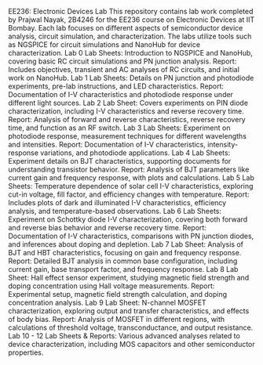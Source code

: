 EE236: Electronic Devices Lab
This repository contains lab work completed by Prajwal Nayak, 2B4246 for the EE236 course on Electronic Devices at IIT Bombay. Each lab focuses on different aspects of semiconductor device analysis, circuit simulation, and characterization. The labs utilize tools such as NGSPICE for circuit simulations and NanoHub for device characterization.
Lab 0
Lab Sheets: Introduction to NGSPICE and NanoHub, covering basic RC circuit simulations and PN junction analysis.
Report: Includes objectives, transient and AC analyses of RC circuits, and initial work on NanoHub.
Lab 1
Lab Sheets: Details on PN junction and photodiode experiments, pre-lab instructions, and LED characteristics.
Report: Documentation of I-V characteristics and photodiode response under different light sources.
Lab 2
Lab Sheet: Covers experiments on PIN diode characterization, including I-V characteristics and reverse recovery time.
Report: Analysis of forward and reverse characteristics, reverse recovery time, and function as an RF switch.
Lab 3
Lab Sheets: Experiment on photodiode response, measurement techniques for different wavelengths and intensities.
Report: Documentation of I-V characteristics, intensity-response variations, and photodiode applications.
Lab 4
Lab Sheets: Experiment details on BJT characteristics, supporting documents for understanding transistor behavior.
Report: Analysis of BJT parameters like current gain and frequency response, with plots and calculations.
Lab 5
Lab Sheets: Temperature dependence of solar cell I-V characteristics, exploring cut-in voltage, fill factor, and efficiency changes with temperature.
Report: Includes plots of dark and illuminated I-V characteristics, efficiency analysis, and temperature-based observations.
Lab 6
Lab Sheets: Experiment on Schottky diode I-V characterization, covering both forward and reverse bias behavior and reverse recovery time.
Report: Documentation of I-V characteristics, comparisons with PN junction diodes, and inferences about doping and depletion.
Lab 7
Lab Sheet: Analysis of BJT and HBT characteristics, focusing on gain and frequency response.
Report: Detailed BJT analysis in common base configuration, including current gain, base transport factor, and frequency response.
Lab 8
Lab Sheet: Hall effect sensor experiment, studying magnetic field strength and doping concentration using Hall voltage measurements.
Report: Experimental setup, magnetic field strength calculation, and doping concentration analysis.
Lab 9
Lab Sheet: N-channel MOSFET characterization, exploring output and transfer characteristics, and effects of body bias.
Report: Analysis of MOSFET in different regions, with calculations of threshold voltage, transconductance, and output resistance.
Lab 10 - 12
Lab Sheets & Reports: Various advanced analyses related to device characterization, including MOS capacitors and other semiconductor properties. ​
